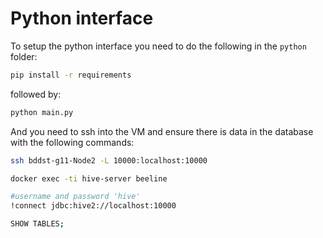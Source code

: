 # Python interface

To setup the python interface you need to do the following in the ``python`` folder:
```bash
pip install -r requirements
```
followed by:
```bash
python main.py
```

And you need to ssh into the VM and ensure there is data in the database with the following commands:
```bash
ssh bddst-g11-Node2 -L 10000:localhost:10000

docker exec -ti hive-server beeline

#username and password 'hive'
!connect jdbc:hive2://localhost:10000

SHOW TABLES;
```